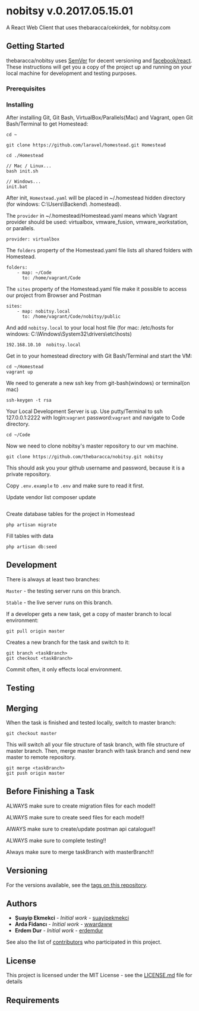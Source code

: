 # nobitsy v.0.2017.05.15.01

A React Web Client that uses thebaracca/cekirdek, for nobitsy.com

## Getting Started

thebaracca/nobitsy uses [SemVer](http://semver.org/lang/tr/) for decent versioning and [facebook/react](https://facebook.github.io/react/). These instructions will get you a copy of the project up and running on your local machine for development and testing purposes.

### Prerequisites


### Installing

After installing Git, Git Bash, VirtualBox/Parallels(Mac) and Vagrant, open Git Bash/Terminal to get Homestead:

```
cd ~

git clone https://github.com/laravel/homestead.git Homestead

cd ./Homestead

// Mac / Linux...
bash init.sh

// Windows...
init.bat
```

After init, `Homestead.yaml` will be placed in ~/.homestead hidden directory (for windows: C:\Users\Backend\ .homestead).

The `provider` in ~/.homestead/Homestead.yaml means which Vagrant provider should be used: virtualbox, vmware_fusion, vmware_workstation, or parallels.
```
provider: virtualbox
```

The `folders` property of the Homestead.yaml file lists all shared folders with Homestead.
```
folders:
    - map: ~/Code
      to: /home/vagrant/Code
```

The `sites` property of the Homestead.yaml file make it possible to access our project from Browser and Postman
```
sites:
    - map: nobitsy.local
      to: /home/vagrant/Code/nobitsy/public
```

And add `nobitsy.local` to your local host file (for mac: /etc/hosts for windows: C:\Windows\System32\drivers\etc\hosts)
```
192.168.10.10  nobitsy.local
```

Get in to your homestead directory with Git Bash/Terminal and start the VM:
```
cd ~/Homestead
vagrant up
```

We need to generate a new ssh key from git-bash(windows) or terminal(on mac)

```
ssh-keygen -t rsa
```


Your Local Development Server is up. Use putty/Terminal to ssh 127.0.0.1:2222 with login:`vagrant` password:`vagrant` and navigate to Code directory.

```
cd ~/Code
```

Now we need to clone nobitsy's master repository to our vm machine.

```
git clone https://github.com/thebaracca/nobitsy.git nobitsy
```

This should ask you your github username and password, because it is a private repository.

Copy `.env.example` to `.env` and make sure to read it first.

Update vendor list
composer update
```
```

Create database tables for the project in Homestead
```
php artisan migrate
```

Fill tables with data
```
php artisan db:seed
```

## Development
There is always at least two branches:

`Master` - the testing server runs on this branch.

`Stable` - the live server runs on this branch.

If a developer gets a new task, get a copy of master branch to local environment:

```
git pull origin master
```

Creates a new branch for the task and switch to it:
```
git branch <taskBranch>
git checkout <taskBranch>
```

Commit often, it only effects local environment.

## Testing


## Merging
When the task is finished and tested locally, switch to master branch:
```
git checkout master
```

This will switch all your file structure of task branch, with file structure of master branch.
Then, merge master branch with task branch and send new master to remote repository.
```
git merge <taskBranch>
git push origin master
```

## Before Finishing a Task

ALWAYS make sure to create migration files for each model!!

ALWAYS make sure to create seed files for each model!!

AlWAYS make sure to create/update postman api catalogue!!

ALWAYS make sure to complete testing!!

Always make sure to merge taskBranch with masterBranch!!


## Versioning

For the versions available, see the [tags on this repository](https://github.com/your/project/tags).

## Authors

* **Şuayip Ekmekci** - *Initial work* - [suayipekmekci](https://github.com/suayipekmekci)
* **Arda Fidancı** - *Initial work* - [wwardaww](https://github.com/wwardaww)
* **Erdem Dur** - *Initial work* - [erdemdur](https://github.com/erdemdur)


See also the list of [contributors](https://github.com/thebaracca/nobitsy/contributors) who participated in this project.

## License

This project is licensed under the MIT License - see the [LICENSE.md](LICENSE.md) file for details

## Requirements
